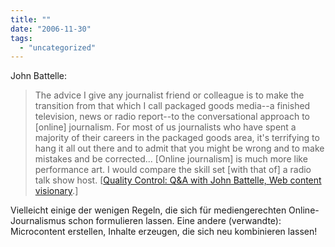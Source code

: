 ```yaml
---
title: ""
date: "2006-11-30"
tags: 
  - "uncategorized"
---
```


John Battelle:

> The advice I give any journalist friend or colleague is to make the transition from that which I call packaged goods media--a finished television, news or radio report--to the conversational approach to \[online\] journalism. For most of us journalists who have spent a majority of their careers in the packaged goods area, it's terrifying to hang it all out there and to admit that you might be wrong and to make mistakes and be corrected... \[Online journalism\] is much more like performance art. I would compare the skill set \[with that of\] a radio talk show host. \[[Quality Control: Q&A with John Battelle, Web content visionary](http://www.ojr.org/ojr/stories/061012colombo/ "Quality Control: Q&1A with John Battelle, Web content visionary").\]

Vielleicht einige der wenigen Regeln, die sich für mediengerechten Online-Journalismus schon formulieren lassen. Eine andere (verwandte): Microcontent erstellen, Inhalte erzeugen, die sich neu kombinieren lassen!
